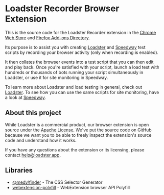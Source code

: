 # Loadster Recorder Browser Extension

This is the source code for the Loadster Recorder extension in the
[Chrome Web Store](https://chrome.google.com/webstore/detail/loadster-recorder/bkhfnmahbfjemfpgehoolkhhdhbidaan)
and [Firefox Add-ons Directory](https://addons.mozilla.org/en-US/firefox/addon/loadster-recorder/).

Its purpose is to assist you with creating [Loadster](https://loadster.app) and [Speedway](https://speedway.app)
test scripts by recording your browser activity (only when recording is enabled).

It then collates the browser events into a test script that you can then edit and play back.
Once you're satisfied with your script, launch a load test with hundreds or thousands
of bots running your script simultaneously in Loadster, or use it for site monitoring in Speedway.

To learn more about Loadster and load testing in general, check out [Loadster](https://loadster.app).
To see how you can use the same scripts for site monitoring, have a look at [Speedway](https://speedway.app).

## About this project

While Loadster is a commercial product, our browser extension is open source under the
[Apache License](LICENSE). We've put the source code on GitHub because we want you to be able to
freely inspect the extension's source code and understand how it works.

If you have any questions about the extension or its licensing, please contact [help@loadster.app](mailto:help@loadster.app).

## Libraries

* [@medv/finder](https://www.npmjs.com/package/@medv/finder) - The CSS Selector Generator
* [webextension-polyfill](https://www.npmjs.com/package/webextension-polyfill) - WebExtension browser API Polyfill
